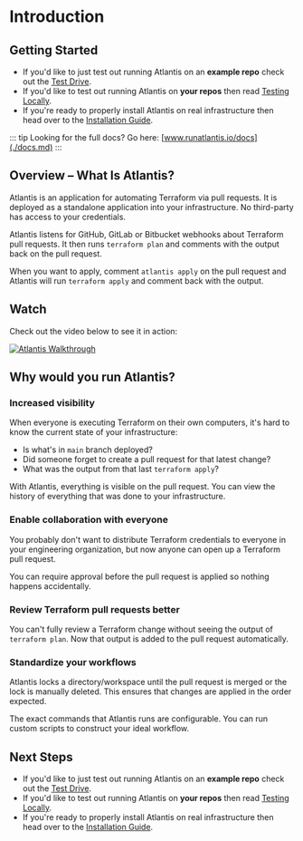 # Introduction

## Getting Started

* If you'd like to just test out running Atlantis on an **example repo** check out the [Test Drive](./guide/test-drive.md).
* If you'd like to test out running Atlantis on **your repos** then read [Testing Locally](./guide/testing-locally.md).
* If you're ready to properly install Atlantis on real infrastructure then head over to the [Installation Guide](./docs/installation-guide.md).

::: tip Looking for the full docs?
Go here: [www.runatlantis.io/docs](./docs.md)
:::

## Overview – What Is Atlantis?

Atlantis is an application for automating Terraform via pull requests. It is deployed
as a standalone application into your infrastructure. No third-party has access to
your credentials.

Atlantis listens for GitHub, GitLab or Bitbucket webhooks about Terraform pull requests. It
then runs `terraform plan` and comments with the output back on the pull request.

When you want to apply, comment `atlantis apply` on the pull request and Atlantis
will run `terraform apply` and comment back with the output.

## Watch

Check out the video below to see it in action:

[![Atlantis Walkthrough](./guide/images/atlantis-walkthrough-icon.png)](https://www.youtube.com/watch?v=TmIPWda0IKg)

## Why would you run Atlantis?

### Increased visibility

When everyone is executing Terraform on their own computers, it's hard to know the
current state of your infrastructure:

* Is what's in `main` branch deployed?
* Did someone forget to create a pull request for that latest change?
* What was the output from that last `terraform apply`?

With Atlantis, everything is visible on the pull request. You can view the history
of everything that was done to your infrastructure.

### Enable collaboration with everyone

You probably don't want to distribute Terraform credentials to everyone in your
engineering organization, but now anyone can open up a Terraform pull request.

You can require approval before the pull request is applied so nothing happens
accidentally.

### Review Terraform pull requests better

You can't fully review a Terraform change without seeing the output of `terraform plan`.
Now that output is added to the pull request automatically.

### Standardize your workflows

Atlantis locks a directory/workspace until the pull request is merged or the lock
is manually deleted. This ensures that changes are applied in the order expected.

The exact commands that Atlantis runs are configurable. You can run custom scripts
to construct your ideal workflow.

## Next Steps

* If you'd like to just test out running Atlantis on an **example repo** check out the [Test Drive](./guide/test-drive.md).
* If you'd like to test out running Atlantis on **your repos** then read [Testing Locally](./guide/testing-locally.md).
* If you're ready to properly install Atlantis on real infrastructure then head over to the [Installation Guide](./docs/installation-guide.md).
